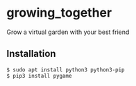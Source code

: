 # growing_together
Grow a virtual garden with your best friend
## Installation
```
$ sudo apt install python3 python3-pip
$ pip3 install pygame
```
